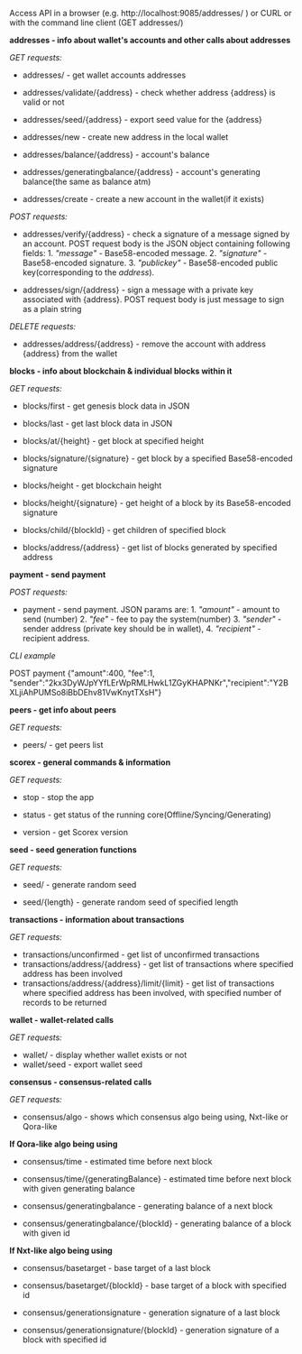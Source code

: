 Access API in a browser (e.g. http://localhost:9085/addresses/ ) or CURL 
or with the command line client (GET addresses/)

**addresses - info about wallet's accounts and other calls about addresses**

*GET requests:*

* addresses/ - get wallet accounts addresses

* addresses/validate/{address} - check whether address {address} is valid or not

* addresses/seed/{address} - export seed value for the {address}

* addresses/new - create new address in the local wallet

* addresses/balance/{address} - account's balance

* addresses/generatingbalance/{address} - account's generating balance(the same as balance atm)

* addresses/create - create a new account in the wallet(if it exists)
  

*POST requests:*

* addresses/verify/{address} - check a signature of a message signed by an account. POST request 
body is the JSON object containing following fields: 1. *"message"* - Base58-encoded message. 2. 
*"signature"* - Base58-encoded signature.  3. *"publickey"* - Base58-encoded public key(corresponding to the 
*address*).

* addresses/sign/{address} - sign a message with a private key associated with {address}. POST request 
body is just message to sign as a plain string 

*DELETE requests:*

* addresses/address/{address} - remove the account with address {address} from the wallet


**blocks - info about blockchain & individual blocks within it**

*GET requests:*

* blocks/first - get genesis block data in JSON

* blocks/last - get last block data in JSON
 
* blocks/at/{height} - get block at specified height

* blocks/signature/{signature} - get block by a specified Base58-encoded signature

* blocks/height - get blockchain height

* blocks/height/{signature} - get height of a block by its Base58-encoded signature

* blocks/child/{blockId} - get children of specified block

* blocks/address/{address} - get list of blocks generated by specified address
 
**payment - send payment**

*POST requests:*

* payment - send payment. JSON params are: 1. *"amount"* - amount to send (number) 2. *"fee"* - fee
  to pay the system(number) 3. *"sender"* - sender address (private key should be in wallet), 4. *"recipient"* - 
   recipient address. 

*CLI example*
 
POST payment {"amount":400, "fee":1, "sender":"2kx3DyWJpYYfLErWpRMLHwkL1ZGyKHAPNKr","recipient":"Y2BXLjiAhPUMSo8iBbDEhv81VwKnytTXsH"} 
 

 
**peers - get info about peers**

*GET requests:*

* peers/ - get peers list 

 
**scorex - general commands & information**

*GET requests:*

* stop - stop the app

* status - get status of the running core(Offline/Syncing/Generating) 

* version - get Scorex version
 
**seed - seed generation functions**

*GET requests:*

* seed/ - generate random seed

* seed/{length} - generate random seed of specified length
 
**transactions - information about transactions**

*GET requests:*

* transactions/unconfirmed - get list of unconfirmed transactions
* transactions/address/{address} - get list of transactions where specified address has been involved
* transactions/address/{address}/limit/{limit} - get list of transactions where specified address 
    has been involved, with specified number of records to be returned
 
**wallet - wallet-related calls**
 
*GET requests:* 

* wallet/ - display whether wallet exists or not
* wallet/seed - export wallet seed



**consensus - consensus-related calls**

*GET requests:*

* consensus/algo - shows which consensus algo being using, Nxt-like or Qora-like 



**If Qora-like algo being using**

* consensus/time - estimated time before next block

* consensus/time/{generatingBalance} - estimated time before next block with given generating balance

* consensus/generatingbalance - generating balance of a next block

* consensus/generatingbalance/{blockId} - generating balance of a block with given id


**If Nxt-like algo being using**

* consensus/basetarget - base target of a last block  

* consensus/basetarget/{blockId} - base target of a block with specified id

* consensus/generationsignature - generation signature of a last block

* consensus/generationsignature/{blockId} - generation signature of a block with specified id